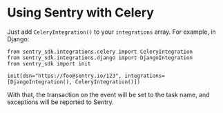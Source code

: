 # Using Sentry with Celery

Just add ``CeleryIntegration()`` to your ``integrations`` array. For example, in Django:

    from sentry_sdk.integrations.celery import CeleryIntegration
    from sentry_sdk.integrations.django import DjangoIntegration
    from sentry_sdk import init

    init(dsn="https://foo@sentry.io/123", integrations=[DjangoIntegration(), CeleryIntegration()])


With that, the transaction on the event will be set to the task name, and
exceptions will be reported to Sentry.
